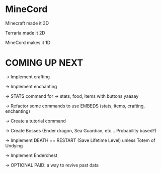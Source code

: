 # MineCord

Minecraft made it 3D

Terraria made it 2D

MineCord makes it 1D

# COMING UP NEXT

-> Implement crafting

-> Implement enchanting

-> STATS command for -> stats, food, items with buttons yaaaay

-> Refactor some commands to use EMBEDS (stats, items, crafting, enchanting)

-> Create a tutorial command

-> Create Bosses (Ender dragon, Sea Guardian, etc... Probability based?) 

-> Implement DEATH == RESTART (Save Lifetime Level) unless Totem of Undying

-> Implement Enderchest

-> OPTIONAL PAID: a way to revive past data